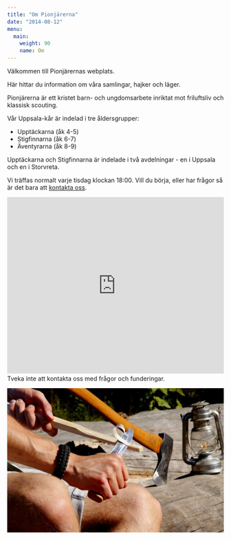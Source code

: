 ```yaml
---
title: "Om Pionjärerna"
date: "2014-08-12"
menu:
  main:
    weight: 90
    name: Om
---
```


Välkommen till Pionjärernas webplats.

Här hittar du information om våra samlingar, hajker och läger.

Pionjärerna är ett kristet barn- och ungdomsarbete inriktat mot friluftsliv och klassisk scouting.

Vår Uppsala-kår är indelad i tre åldersgrupper:

* Upptäckarna (åk 4-5)
* Stigfinnarna (åk 6-7)
* Äventyrarna (åk 8-9)

Upptäckarna och Stigfinnarna är indelade i två avdelningar - en i Uppsala och en i Storvreta.

Vi träffas normalt varje tisdag klockan 18:00. Vill du börja, eller har frågor så är det bara att [kontakta oss](mailto:pionjar.uppsala@gmail.com).

<iframe src="https://services.cognitoforms.com/f/Pc_BlvCVZ0KvtrrWxwatIw?id=2" style="position:relative;width:1px;min-width:100%;*width:100%;" frameborder="0" scrolling="yes" seamless="seamless" height="411" width="100%"></iframe>
<script src="https://services.cognitoforms.com/scripts/embed.js"></script>
Tveka inte att kontakta oss med frågor och funderingar.

![start](/om/start-640.jpg)

